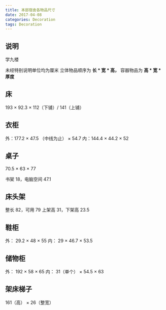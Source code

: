 ```yaml
---
title: 本部宿舍各物品尺寸
date: 2017-04-08
categories: Decoration
tags: Decoration
---
```


## 说明

学九楼

未经特别说明单位均为厘米
立体物品顺序为 **长 * 宽 * 高，**
容器物品为 **高 * 宽 * 厚度**

## 床

193 $\times$ 92.3 $\times$ 112（下铺）/ 141（上铺）

## 衣柜

外：177.2 $\times$ 47.5 （中线为止） $\times$ 54.7
内：144.4  $\times$ 44.2 $\times$ 52

## 桌子

70.5 $\times$ 63 $\times$ 77

书架 18，电脑空间 47.1

## 床头架

整长 82，可用 79
上架高 31，下架高 23.5

## 鞋柜

外： 29.2 $\times$ 48 $\times$ 55
内： 29 $\times$ 46.7 $\times$ 53.5

## 储物柜

外： 192 $\times$ 58 $\times$ 65
内： 31（单个） $\times$ 54.5 $\times$ 63

## 架床梯子

161（高） $\times$ 26（整宽）
